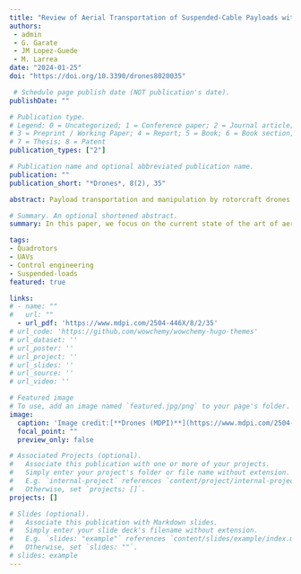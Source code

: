 ```yaml
---
title: "Review of Aerial Transportation of Suspended-Cable Payloads with Quadrotors"
authors:
 - admin
 - G. Garate
 - JM Lopez-Guede
 - M. Larrea
date: "2024-01-25"
doi: "https://doi.org/10.3390/drones8020035"

 # Schedule page publish date (NOT publication's date).
publishDate: ""

# Publication type.
# Legend: 0 = Uncategorized; 1 = Conference paper; 2 = Journal article;
# 3 = Preprint / Working Paper; 4 = Report; 5 = Book; 6 = Book section;
# 7 = Thesis; 8 = Patent
publication_types: ["2"]

# Publication name and optional abbreviated publication name.
publication: ""
publication_short: "*Drones*, 8(2), 35"

abstract: Payload transportation and manipulation by rotorcraft drones are receiving a lot of attention from the military, industrial and logistics research areas. The interactions between the UAV and the payload, plus the means of object attachment or manipulation (such as cables or anthropomorphic robotic arms), may be nonlinear, introducing difficulties in the overall system performance. In this paper, we focus on the current state of the art of aerial transportation systems with suspended loads by a single UAV and a team of them and present a review of different dynamic cable models and control systems. We cover the last sixteen years of the existing literature, and we add a discussion for evaluating the main trends in the referenced research works.

# Summary. An optional shortened abstract.
summary: In this paper, we focus on the current state of the art of aerial transportation systems with suspended loads by a single UAV and a team of them and present a review of different dynamic cable models and control systems.

tags:
- Quadrotors
- UAVs
- Control engineering
- Suspended-loads
featured: true

links:
# - name: ""
#   url: ""
  - url_pdf: 'https://www.mdpi.com/2504-446X/8/2/35'
# url_code: 'https://github.com/wowchemy/wowchemy-hugo-themes'
# url_dataset: ''
# url_poster: ''
# url_project: ''
# url_slides: ''
# url_source: ''
# url_video: ''

# Featured image
# To use, add an image named `featured.jpg/png` to your page's folder. 
image:
  caption: 'Image credit:[**Drones (MDPI)**](https://www.mdpi.com/2504-446X/8/2/35#)'
  focal_point: ""
  preview_only: false

# Associated Projects (optional).
#   Associate this publication with one or more of your projects.
#   Simply enter your project's folder or file name without extension.
#   E.g. `internal-project` references `content/project/internal-project/index.md`.
#   Otherwise, set `projects: []`.
projects: []

# Slides (optional).
#   Associate this publication with Markdown slides.
#   Simply enter your slide deck's filename without extension.
#   E.g. `slides: "example"` references `content/slides/example/index.md`.
#   Otherwise, set `slides: ""`.
# slides: example
---
```



